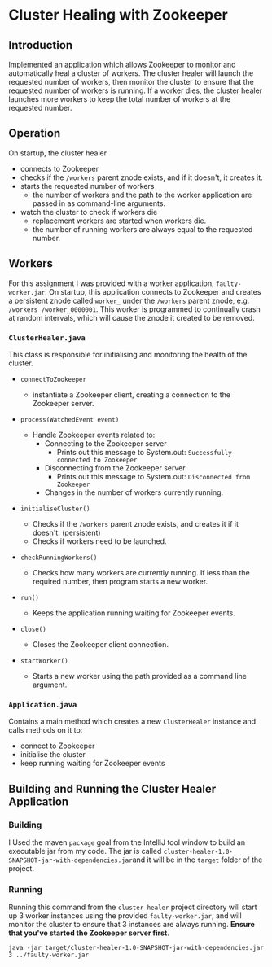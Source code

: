 # Cluster Healing with Zookeeper

## Introduction
Implemented an application which allows Zookeeper to monitor and automatically heal a cluster of
 workers. The cluster healer will launch the requested number of workers, then monitor the cluster to ensure that the
  requested number of workers is running. If a worker dies, the cluster healer launches more workers to keep the
   total number of workers at the requested number.

## Operation
On startup, the cluster healer
- connects to Zookeeper
- checks if the `/workers` parent znode exists, and if it doesn't, it creates it.
- starts the requested number of workers
    - the number of workers and the path to the worker application are passed in as command-line arguments.
- watch the cluster to check if workers die
    - replacement workers are started when workers die. 
    - the number of running workers are always equal to the requested number.
  
## Workers  
For this assignment I was provided with a worker application, `faulty-worker.jar`. On startup, this application connects to Zookeeper
 and creates a persistent znode called `worker_` under the `/workers` parent znode, e.g. `/workers
 /worker_0000001`. This worker is programmed to continually crash at random intervals, which will cause the znode it
  created to be removed.

### `ClusterHealer.java`
This class is responsible for initialising and monitoring the health of the cluster.

- `connectToZookeeper`
    - instantiate a Zookeeper client, creating a connection to the Zookeeper server.
- `process(WatchedEvent event)`
    - Handle Zookeeper events related to: 
        - Connecting to the Zookeeper server
            - Prints out this message to System.out: `Successfully connected to Zookeeper`
        - Disconnecting from the Zookeeper server
            - Prints out this message to System.out: `Disconnected from Zookeeper`        
        - Changes in the number of workers currently running.
- `initialiseCluster()`
    - Checks if the `/workers` parent znode exists, and creates it if it doesn't. (persistent)
     - Checks if workers need to be launched.
- `checkRunningWorkers()`
    - Checks how many workers are currently running. If less than the required number, then program starts a new worker.
- `run()`
    - Keeps the application running waiting for Zookeeper events.
-  `close()` 
    - Closes the Zookeeper client connection.
        
- `startWorker()`
    - Starts a new worker using the path provided as a command line argument.
    
### `Application.java`
Contains a main method which creates a new `ClusterHealer` instance and calls methods on it to:
- connect to Zookeeper
- initialise the cluster
- keep running waiting for Zookeeper events
                                   

## Building and Running the Cluster Healer Application
### Building
I Used the maven `package` goal from the IntelliJ tool window to build an executable jar from my code. The jar is called `cluster-healer-1.0-SNAPSHOT-jar-with-dependencies.jar`and it will be in the `target` folder of the project. 

### Running
Running this command from the `cluster-healer` project directory will start up 3 worker instances using the provided `faulty-worker.jar`, and will monitor the cluster to ensure that 3 instances are always running. **Ensure that you've started the Zookeeper server first**.
```
java -jar target/cluster-healer-1.0-SNAPSHOT-jar-with-dependencies.jar 3 ../faulty-worker.jar
